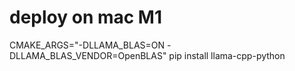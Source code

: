 # deploy on mac M1
CMAKE_ARGS="-DLLAMA_BLAS=ON -DLLAMA_BLAS_VENDOR=OpenBLAS" pip install llama-cpp-python
